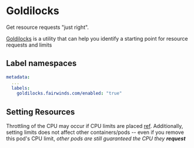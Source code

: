 # Goldilocks

Get resource requests "just right".

[Goldilocks](https://github.com/FairwindsOps/goldilocks) is a utility that can help you identify a starting point for resource requests and limits

## Label namespaces

```yaml
metadata:
  ...
  labels:
    goldilocks.fairwinds.com/enabled: "true"
```

## Setting Resources

Throttling of the CPU may occur if CPU limits are placed [ref](https://github.com/robusta-dev/alert-explanations/wiki/CPUThrottlingHigh-(Prometheus-Alert)#why-cpu-throttling-can-occur-despite-low-cpu-usage-permalink).
Additionally, setting limits does not affect other containers/pods -- even if you remove this pod's CPU limit,
_other pods are still guaranteed the CPU they **request**_

